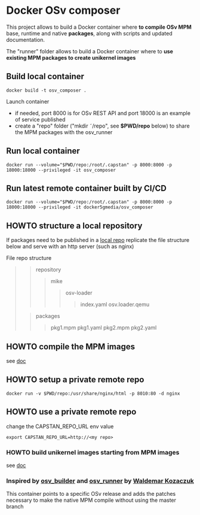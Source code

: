 # Docker OSv composer
This project allows to build a Docker container where **to compile OSv MPM** base, runtime and native **packages**, along with scripts and updated documentation.

The "runner" folder allows to build a Docker container where to **use existing MPM packages to create unikernel images**


## Build local container
```
docker build -t osv_composer .
```

Launch container 
- if needed, port 8000 is for OSv REST API and port 18000 is an example of service published
- create a "repo" folder ("mkdir ˜/repo", see **$PWD/repo** below) to share the MPM packages with the osv_runner 

## Run local container
```
docker run --volume="$PWD/repo:/root/.capstan" -p 8000:8000 -p 18000:18000 --privileged -it osv_composer
```

## Run latest remote container built by CI/CD
```
docker run --volume="$PWD/repo:/root/.capstan" -p 8000:8000 -p 18000:18000 --privileged -it docker5gmedia/osv_composer
```

## HOWTO structure a local repository
If packages need to be published in a [local repo](https://github.com/cloudius-systems/capstan/blob/master/Documentation/Installation.md#3-using-environment-variables) replicate the file structure below and serve with an http server (such as nginx)

File repo structure

>
>>repository
>>>mike
>>>>osv-loader
>>>>>index.yaml
>>>>>osv.loader.qemu
>
>>packages
>>>pkg1.mpm
>>>pkg1.yaml
>>>pkg2.mpm
>>>pkg2.yaml

## HOWTO compile the MPM images
see [doc](https://production.eng.it/gitlab/5G-MEDIA/osv_composer/blob/master/scripts/README.md) 


## HOWTO setup a private remote repo
```
docker run -v $PWD/repo:/usr/share/nginx/html -p 8010:80 -d nginx 
```

## HOWTO use a private remote repo
change the CAPSTAN_REPO_URL env value

```
export CAPSTAN_REPO_URL=http://<my repo>
```

### HOWTO build unikernel images starting from MPM images
see [doc](https://production.eng.it/gitlab/5G-MEDIA/osv_composer/blob/master/runner)

### Inspired by [osv_builder](https://github.com/wkozaczuk/docker_osv_builder) and [osv_runner](https://github.com/wkozaczuk/docker_osv_runner) by [Waldemar Kozaczuk](wkozaczuk)

This container points to a specific OSv release and adds the patches necessary to make the native MPM compile without using the master branch

